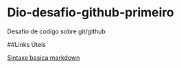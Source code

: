 # Dio-desafio-github-primeiro
Desafio de codigo sobre git/github

##Links Úteis

[Sintaxe basica markdown](https://www.markdownguide.org/basic-syntax/)
